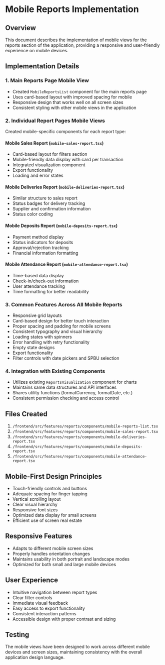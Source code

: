 # Mobile Reports Implementation

## Overview
This document describes the implementation of mobile views for the reports section of the application, providing a responsive and user-friendly experience on mobile devices.

## Implementation Details

### 1. Main Reports Page Mobile View
- Created `MobileReportsList` component for the main reports page
- Uses card-based layout with improved spacing for mobile
- Responsive design that works well on all screen sizes
- Consistent styling with other mobile views in the application

### 2. Individual Report Pages Mobile Views
Created mobile-specific components for each report type:

#### Mobile Sales Report (`mobile-sales-report.tsx`)
- Card-based layout for filters section
- Mobile-friendly data display with card per transaction
- Integrated visualization component
- Export functionality
- Loading and error states

#### Mobile Deliveries Report (`mobile-deliveries-report.tsx`)
- Similar structure to sales report
- Status badges for delivery tracking
- Supplier and confirmation information
- Status color coding

#### Mobile Deposits Report (`mobile-deposits-report.tsx`)
- Payment method display
- Status indicators for deposits
- Approval/rejection tracking
- Financial information formatting

#### Mobile Attendance Report (`mobile-attendance-report.tsx`)
- Time-based data display
- Check-in/check-out information
- User attendance tracking
- Time formatting for better readability

### 3. Common Features Across All Mobile Reports
- Responsive grid layouts
- Card-based design for better touch interaction
- Proper spacing and padding for mobile screens
- Consistent typography and visual hierarchy
- Loading states with spinners
- Error handling with retry functionality
- Empty state designs
- Export functionality
- Filter controls with date pickers and SPBU selection

### 4. Integration with Existing Components
- Utilizes existing `ReportsVisualization` component for charts
- Maintains same data structures and API interfaces
- Shares utility functions (formatCurrency, formatDate, etc.)
- Consistent permission checking and access control

## Files Created
1. `/frontend/src/features/reports/components/mobile-reports-list.tsx`
2. `/frontend/src/features/reports/components/mobile-sales-report.tsx`
3. `/frontend/src/features/reports/components/mobile-deliveries-report.tsx`
4. `/frontend/src/features/reports/components/mobile-deposits-report.tsx`
5. `/frontend/src/features/reports/components/mobile-attendance-report.tsx`

## Mobile-First Design Principles
- Touch-friendly controls and buttons
- Adequate spacing for finger tapping
- Vertical scrolling layout
- Clear visual hierarchy
- Responsive font sizes
- Optimized data display for small screens
- Efficient use of screen real estate

## Responsive Features
- Adapts to different mobile screen sizes
- Properly handles orientation changes
- Maintains usability in both portrait and landscape modes
- Optimized for both small and large mobile devices

## User Experience
- Intuitive navigation between report types
- Clear filter controls
- Immediate visual feedback
- Easy access to export functionality
- Consistent interaction patterns
- Accessible design with proper contrast and sizing

## Testing
The mobile views have been designed to work across different mobile devices and screen sizes, maintaining consistency with the overall application design language.